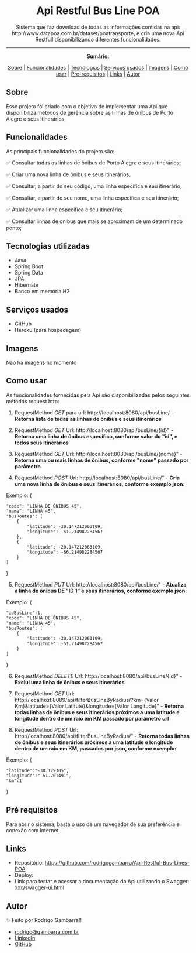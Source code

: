 <h1 align="center">Api Restful Bus Line POA</h1>
<p align="center">Sistema que faz download de todas as informações contidas na api: http://www.datapoa.com.br/dataset/poatransporte, e cria uma nova Api Restfull disponibilizando diferentes funcionalidades.</p>

---

**<p align="center">Sumário:</p>**
<p align="center">
<a href="#sobre">Sobre</a> |
<a href="#funcionalidades">Funcionalidades</a> |
<a href="#tecnologias">Tecnologias</a> |
<a href="#serviços-usados">Serviços usados</a> |
<a href="#imagens">Imagens</a> |
<a href="#como-usar">Como usar</a> |
<a href="#pré-requisitos">Pré-requisitos</a> |
<a href="#links">Links</a> |
<a href="#autor">Autor</a></p>


## Sobre
Esse projeto foi criado com o objetivo de implementar uma Api que disponibiliza métodos de gerência sobre as linhas de ônibus de Porto Alegre e seus itinerários.

## Funcionalidades
As principais funcionalidades do projeto são:

✅ Consultar todas as linhas de ônibus de Porto Alegre e seus itinerários;

✅ Criar uma nova linha de ônibus e seus itinerários;

✅ Consultar, a partir do seu código, uma linha específica e seu itinerário;

✅ Consultar, a partir do seu nome, uma linha específica e seu itinerário;

✅ Atualizar uma linha específica e seu itinerário;

✅ Consultar linhas de onibus que mais se aproximam de um determinado ponto;


## Tecnologias utilizadas
* Java
* Spring Boot
* Spring Data
* JPA
* Hibernate
* Banco em memória H2


## Serviços usados
* GitHub
* Heroku (para hospedagem)


## Imagens
<p>Não há imagens no momento</p>

## Como usar
<p>As funcionalidades fornecidas pela Api são disponibilizadas pelos seguintes métodos request http:</p>

1. RequestMethod <i>GET</i> para url: http://localhost:8080/api/busLine/ - <b>Retorna lista de todas as linhas de ônibus e seus itinerários</b>

2. RequestMethod <i>GET</i> Url: http://localhost:8080/api/busLine/{id}" - <b>Retorna uma linha de ônibus específica, conforme valor do "id", e todos seus itinerários</b>

3. RequestMethod <i>GET</i> Url: http://localhost:8080/api/busLine/{nome}" - <b>Retorna uma ou mais linhas de ônibus, conforme "nome" passado por parâmetro</b>

4. RequestMethod <i>POST</i> Url: http://localhost:8080/api/busLine/" - <b>Cria uma nova linha de ônibus e seus itinerários, conforme exemplo json:</b>

Exemplo:
{

    "code": "LINHA DE ÔNIBUS 45",
    "name": "LINHA 45",
    "busRoutes": [
        {
            "latitude": -30.147212063109,
            "longitude": -51.214982284567
        },
        {
            "latitude": -20.147212063109,
            "longitude": -66.214982284567
        }
    ]

}

5. RequestMethod <i>PUT</i> Url: http://localhost:8080/api/busLine/" - <b>Atualiza a linha de ônibus DE "ID 1" e seus itinerários, conforme exemplo json:</b>

Exemplo:
{

    "idBusLine":1,
    "code": "LINHA DE ÔNIBUS 45",
    "name": "LINHA 45",
    "busRoutes": [
        {
            "latitude": -30.147212063109,
            "longitude": -51.214982284567
        }
    ]

}

6. RequestMethod <i>DELETE</i> Url: http://localhost:8080/api/busLine/{id}" - <b>Exclui uma linha de ônibus e seus itinerários</b>

7. RequestMethod <i>GET</i> Url: http://localhost:8089/api/filterBusLineByRadius/?km={Valor Km}&latitude={Valor Latitute}&longitude={Valor Longitude}" - <b>Retorna todas linhas de ônibus e seus itinerários próximos a uma latitude e longitude dentro de um raio em KM passado por parâmetro url</b>

8. RequestMethod <i>POST</i> Url: http://localhost:8080/api/filterBusLineByRadius/" - <b>Retorna todas linhas de ônibus e seus itinerários próximos a uma latitude e longitude dentro de um raio em KM, passados por json, conforme exemplo:</b>

Exemplo:
{

    "latitude":"-30.129305",
    "longitude":"-51.201491",
    "km":1

}

## Pré requisitos
Para abrir o sistema, basta o uso de um navegador de sua preferência e conexão com internet.

## Links
* Repositório: https://github.com/rodrigogambarra/Api-Restful-Bus-Lines-POA
* Deploy: 
* Link para testar e acessar a documentação da Api utilizando o Swagger: xxx/swagger-ui.html

## Autor
✨ Feito por Rodrigo Gambarra!!

* rodrigo@gambarra.com.br
* <a href="linkedin.com/in/rodrigo-gambarra-2a195b151" target=”_blank”>LinkedIn</a>
* <a href="https://github.com/rodrigogambarra" target=”_blank”>GitHub</a>

